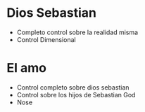 # Dios Sebastian

* Completo control sobre la realidad misma
* Control Dimensional

# El amo

* Control completo sobre dios sebastian
* Control sobre los hijos de Sebastian God
* Nose
